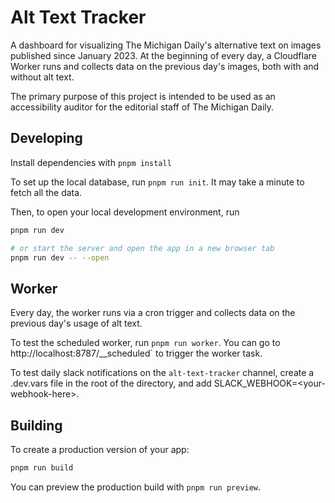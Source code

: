 # Alt Text Tracker

A dashboard for visualizing The Michigan Daily's alternative text on images published since January 2023. At the beginning of every day, a Cloudflare Worker runs and collects data on the previous day's images, both with and without alt text.

The primary purpose of this project is intended to be used as an accessibility auditor for the editorial staff of The Michigan Daily.

## Developing

Install dependencies with `pnpm install`

To set up the local database, run `pnpm run init`. It may take a minute to fetch all the data.

Then, to open your local development environment, run

```bash
pnpm run dev

# or start the server and open the app in a new browser tab
pnpm run dev -- --open
```

## Worker

Every day, the worker runs via a cron trigger and collects data on the previous day's usage of alt text.

To test the scheduled worker, run `pnpm run worker`. You can go to http://localhost:8787/__scheduled` to trigger the worker task.

To test daily slack notifications on the `alt-text-tracker` channel, create a .dev.vars file in the root of the directory, and add SLACK_WEBHOOK=\<your-webhook-here\>.

## Building

To create a production version of your app:

```bash
pnpm run build
```

You can preview the production build with `pnpm run preview`.
